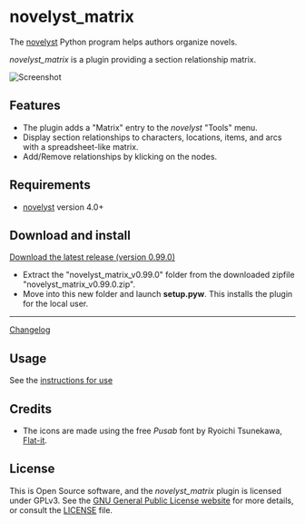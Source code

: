 # novelyst_matrix

The [novelyst](https://peter88213.github.io/novelyst/) Python program helps authors organize novels.  

*novelyst_matrix* is a plugin providing a section relationship matrix. 

![Screenshot](Screenshots/screen01.png)

## Features

- The plugin adds a "Matrix" entry to the *novelyst* "Tools" menu.
- Display section relationships to characters, locations, items, and arcs with a spreadsheet-like matrix.
- Add/Remove relationships by klicking on the nodes.

## Requirements

- [novelyst](https://peter88213.github.io/novelyst/) version 4.0+

## Download and install

[Download the latest release (version 0.99.0)](https://github.com/peter88213/noveltree_matrix/raw/main/dist/novelyst_matrix_v0.99.0.zip)

- Extract the "novelyst_matrix_v0.99.0" folder from the downloaded zipfile "novelyst_matrix_v0.99.0.zip".
- Move into this new folder and launch **setup.pyw**. This installs the plugin for the local user.

---

[Changelog](changelog)

## Usage

See the [instructions for use](usage)

## Credits

- The icons are made using the free *Pusab* font by Ryoichi Tsunekawa, [Flat-it](http://flat-it.com/).

## License

This is Open Source software, and the *novelyst_matrix* plugin is licensed under GPLv3. See the
[GNU General Public License website](https://www.gnu.org/licenses/gpl-3.0.en.html) for more
details, or consult the [LICENSE](https://github.com/peter88213/noveltree_matrix/blob/main/LICENSE) file.
